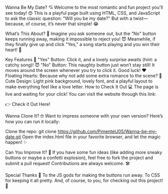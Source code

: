 Wanna Be My Date? 💘
Welcome to the most romantic and fun project you'll see today! 😍 This is a playful page built using HTML, CSS, and JavaScript to ask the classic question: "Will you be my date?" But with a twist—because, of course, it’s never that simple! 😂

What’s This About? 🤔
Imagine you ask someone out, but the "No" button keeps running away, making it impossible to reject you! 😈 Meanwhile, if they finally give up and click "Yes," a song starts playing and you win their heart! 💖

Key Features
💖 "Yes" Button: Click it, and a lovely surprise awaits (hint: a catchy song)!
😈 "No" Button: This naughty button just won’t stay still! It moves around the screen whenever you try to click it. Good luck!
❤️ Floating Hearts: Because why not add some extra romance to the scene?
🎨 Cute Design: Light pink background, lovely font, and a playful layout to make everything feel like a love letter.
How to Check It Out 💻
The page is live and waiting for your click! You can visit the website through this link:

👉 Check it Out Here!

Wanna Clone It? 🤓
Want to impress someone with your own version? Here’s how you can run it locally:

Clone the repo:
git clone https://github.com/PimentelJ05/Wanna-be-my-date.git
Open the index.html file in your favorite browser, and let the magic happen! ✨

Can You Improve It? 🔧
If you have some fun ideas (like adding more sneaky buttons or maybe a confetti explosion), feel free to fork the project and submit a pull request! Contributions are always welcome. 🛠️

Special Thanks 💌
To the JS gods for making the buttons run away.
To CSS for keeping it all pretty.
And, of course, to you, for checking out this project! 🙏
